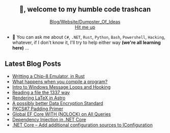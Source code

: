 <h2 align="center">👋, welcome to my humble code trashcan</h2>
<p align="center">
  <a href="https://mcaramalho.com">Blog/Website/Dumpster_Of_Ideas</a>
  <br>  
  <a href="mailto: rezzmk@protonmail.com">Hit me up</a>
</p>

- 💬 You can ask me about `C#`, `.NET`, `Rust`, `Python`, `Bash`, `Powershell`, `Hacking`, whatever, if I don't know it, I'll try to help either way **(we're all learning here)** ...

## Latest Blog Posts
- [Writting a Chip-8 Emulator, in Rust](https://mcaramalho.com/posts/rust-chip8-emulator/)
- [What happens when you compile a program?](https://mcaramalho.com/posts/what-happens-in-compilation/)
- [Intro to Windows Message Loops and Hooking](https://mcaramalho.com/posts/windows-hooks/)
- [Reading a file the 1337 way](https://mcaramalho.com/posts/reading-files-1337/)
- [Rendering LaTeX in Astro](https://mcaramalho.com/posts/astro-blog-latex/)
- [A possibly better Data Encryption Standard](https://mcaramalho.com/posts/enhanced-data-encryption-standard/)
- [PKCS#7 Padding Primer](https://mcaramalho.com/posts/pkcs7-padding/)
- [Global EF Core WITH (NOLOCK) on All Queries](https://mcaramalho.com/posts/global-with-nolock-dotnet-efcore/)
- [Dependency Injection in .NET Core](https://mcaramalho.com/posts/dependency-injection/)
- [.NET Core – Add additional configuration sources to IConfiguration](https://mcaramalho.com/posts/netcore-add-additional-configuration-sources-to-iconfig/)
